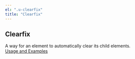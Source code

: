 ```yaml
---
el: ".u-clearfix"
title: "Clearfix"
---
```


## Clearfix

A way for an element to automatically clear its child elements. <br/>
<a href="../../../../dist/sassdoc/#utility-placeholder-u-clearfix" target="_blank">Usage and Examples</a>
